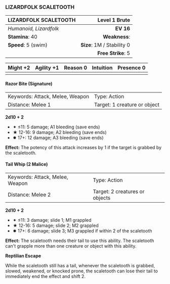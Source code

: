 ### LIZARDFOLK SCALETOOTH

| LIZARDFOLK SCALETOOTH  |          **Level 1 Brute** |
| :--------------------- | -------------------------: |
| *Humanoid, Lizardfolk* |                  **EV 16** |
| **Stamina**: 40        |              **Weakness**: |
| **Speed**: 5 (swim)    | **Size**: 1M / Stability 0 |
|                        |         **Free Strike**: 5 |

| **Might** +2 | **Agility** +1 | **Reason** 0 | **Intuition** | **Presence** 0 |
| ------------ | -------------- | ------------ | ------------- | -------------- |
|              |                |              |               |                |

#### Razor Bite (Signature)

|                                 |                              |
| :------------------------------ | :--------------------------- |
| Keywords: Attack, Melee, Weapon | Type: Action                 |
| Distance: Melee 1               | Target: 1 creature or object |

**2d10 + 2**

- ✦ ≤11: 5 damage; A1 bleeding (save ends)
- ★ 12-16: 9 damage; A2 bleeding (save ends)
- ✸ 17+: 12 damage; A3 bleeding (save ends)

**Effect:** The potency of this attack increases by 1 if the target is grabbed by the scaletooth.

#### Tail Whip (2 Malice)

|                                 |                                |
| :------------------------------ | :----------------------------- |
| Keywords: Attack, Melee, Weapon | Type: Action                   |
| Distance: Melee 2               | Target: 2 creatures or objects |

**2d10 + 2**

- ✦ ≤11: 3 damage; slide 1; M1 grappled
- ★ 12-16: 5 damage; slide 2; M2 grappled
- ✸ 17+: 6 damage; slide 3; M3 grappled if within 2 of the scaletooth

**Effect:** The scaletooth needs their tail to use this ability. The scaletooth can't grapple more than one creature or object with this ability.

**Reptilian Escape**

While the scaletooth still has a tail, whenever the scaletooth is grabbed, slowed, weakened, or knocked prone, the scaletooth can lose their tail to immediately end the effect and shift 2.
